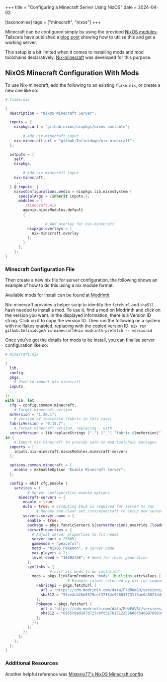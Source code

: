 +++
title = "Configuring a Minecraft Server Using NixOS"
date = 2024-04-02

[taxonomies]
tags = ["minecraft", "nixos"]
+++

Minecraft can be configured simply by using the provided [NixOS modules](https://search.nixos.org/options?channel=unstable&size=50&sort=relevance&type=packages&query=minecraft). Tailscale have published a [blog post](https://tailscale.com/kb/1096/nixos-minecraft) showing how to utilise this and get a working server.

This setup is a bit limited when it comes to installing mods and mod toolchains declaratively. [Nix-minecraft](https://github.com/Infinidoge/nix-minecraft) was developed for this purpose.

<!-- more -->

## NixOS Minecraft Configuration With Mods

To use Nix-minecraft, add the following to an existing `flake.nix`, or create a new one like so:

```nix
# flake.nix

{
  description = "NixOS Minecraft Server";

  inputs = {
    nixpkgs.url = "github:nixos/nixpkgs/nixos-unstable";
		
		# Add nix-minecraft input
    nix-minecraft.url = "github:Infinidoge/nix-minecraft";
  };

  outputs = {
    self,
    nixpkgs,
		
		# Add nix-minecraft input
    nix-minecraft,
    ...
  } @ inputs: {
    nixosConfigurations.media = nixpkgs.lib.nixosSystem {
      specialArgs = {inherit inputs;};
      modules = [
        ./minecraft.nix
        agenix.nixosModules.default
        {
			
				  # Add overlay for nix-minecraft
          nixpkgs.overlays = [
            nix-minecraft.overlay
          ];
        }
      ];
    };
}

```

### Minecraft Configuration File

Then create a new nix file for server configuration, the following shows an example of how to do this using a nix module format.

Available mods for install can be found at [Modrinth](https://modrinth.com/).

Nix-minecraft provides a helper scrip to identify the `fetchurl` and `sha512` hash needed to install a mod. To use it, find a mod on Modrinth and click on the version you want. In the displayed information, there is a Version ID string. Click on it to copy the version ID. Then run the following on a system with nix flakes enabled, replacing with the copied version ID: `nix run github:Infinidoge/nix-minecraft#nix-modrinth-prefetch -- versionid`

Once you've got the details for mods to be install, you can finalise server configuration like so:

```nix
# minecraft.nix

{
  lib,
  config,
  pkgs,
	# Used to import nix-minecraft
  inputs,
  ...
}:
with lib; let
  cfg = config.common.minecraft;
	# Target minecraft version
  mcVersion = "1.20.1";
	# Version of toolchain (fabric in this case)
  fabricVersion = "0.15.7";
	# Format minecraft version, replacing . with _
  serverVersion = lib.replaceStrings ["."] ["_"] "fabric-${mcVersion}";
in {
	# Import nix-minecraft to provide path to mod toolchain packages
  imports = [
    inputs.nix-minecraft.nixosModules.minecraft-servers
  ];

  options.common.minecraft = {
    enable = mkEnableOption "Enable Minecraft Server";
  };

  config = mkIf cfg.enable {
    services = {
		  # Server configuration module options
      minecraft-servers = {
        enable = true;
        eula = true; # accepting EULA is required for server to run
			  # Rename and clear out /srv/minecraft to setup new server
        servers.server-name = {
          enable = true;
          package = pkgs.fabricServers.${serverVersion}.override {loaderVersion = fabricVersion;};
          serverProperties = {
            # Adjust server properties to fit needs
            server-port = 25565;
            gamemode = "peaceful";
            motd = "NixOS Pokemon"; # Server name
            max-players = 2;
            level-seed = "10292758"; # Seed for level generation
          };
          symlinks = {
				    # List all mods to be installed
            mods = pkgs.linkFarmFromDrvs "mods" (builtins.attrValues {
							# Example values returned by nix run command
              FabricApi = pkgs.fetchurl {
                url = "https://cdn.modrinth.com/data/P7dR8mSH/versions/YG53rBmj/fabric-api-0.92.0%2B1.20.1.jar";
                sha512 = "53ce4cb2bb5579cef37154c928837731f3ae0a3821dd2fb4c4401d22d411f8605855e8854a03e65ea4f949dfa0e500ac1661a2e69219883770c6099b0b28e4fa";
              };
              Pokemon = pkgs.fetchurl {
                url = "https://cdn.modrinth.com/data/MdwFAVRL/versions/uWAkNUxZ/Cobblemon-fabric-1.4.1%2B1.20.1.jar";
                sha512 = "6955c8ad187d727cbfc51761312258600c5480878983cfe710623070c90eb437e419c140ff3c77e5066164876ecfe1e31b87f58f5ef175f0758efcff246b85a8";
              };
            });
          };
        };
      };
    };
  };
}

```

### Additional Resources

Another helpful reference was [Misterio77's NixOS Minecraft config](https://github.com/Misterio77/nix-config/tree/0ed82f3d63a366eafbacb8eee27985afe30b249a/hosts/celaeno/services/minecraft)
